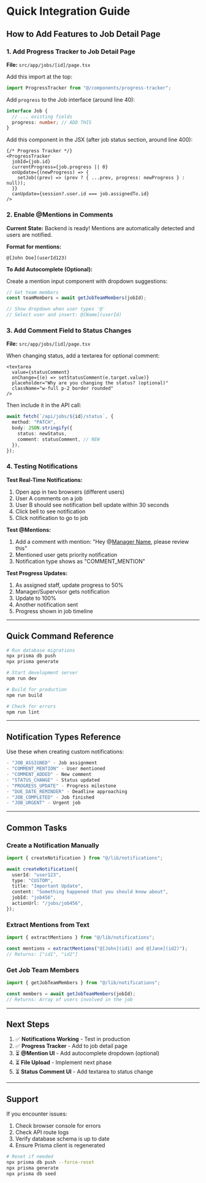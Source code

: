 # Quick Integration Guide

## How to Add Features to Job Detail Page

### 1. Add Progress Tracker to Job Detail Page

**File:** `src/app/jobs/[id]/page.tsx`

Add this import at the top:
```typescript
import ProgressTracker from "@/components/progress-tracker";
```

Add `progress` to the Job interface (around line 40):
```typescript
interface Job {
  // ... existing fields
  progress: number; // ADD THIS
}
```

Add this component in the JSX (after job status section, around line 400):
```tsx
{/* Progress Tracker */}
<ProgressTracker
  jobId={job.id}
  currentProgress={job.progress || 0}
  onUpdate={(newProgress) => {
    setJob((prev) => (prev ? { ...prev, progress: newProgress } : null));
  }}
  canUpdate={session?.user.id === job.assignedTo.id}
/>
```

### 2. Enable @Mentions in Comments

**Current State:** Backend is ready! Mentions are automatically detected and users are notified.

**Format for mentions:**
```
@[John Doe](userId123)
```

**To Add Autocomplete (Optional):**

Create a mention input component with dropdown suggestions:
```typescript
// Get team members
const teamMembers = await getJobTeamMembers(jobId);

// Show dropdown when user types '@'
// Select user and insert: @[Name](userId)
```

### 3. Add Comment Field to Status Changes

**File:** `src/app/jobs/[id]/page.tsx`

When changing status, add a textarea for optional comment:

```tsx
<textarea
  value={statusComment}
  onChange={(e) => setStatusComment(e.target.value)}
  placeholder="Why are you changing the status? (optional)"
  className="w-full p-2 border rounded"
/>
```

Then include it in the API call:
```typescript
await fetch(`/api/jobs/${id}/status`, {
  method: "PATCH",
  body: JSON.stringify({
    status: newStatus,
    comment: statusComment, // NEW
  }),
});
```

### 4. Testing Notifications

**Test Real-Time Notifications:**
1. Open app in two browsers (different users)
2. User A comments on a job
3. User B should see notification bell update within 30 seconds
4. Click bell to see notification
5. Click notification to go to job

**Test @Mentions:**
1. Add a comment with mention: "Hey @[Manager Name](managerId), please review this"
2. Mentioned user gets priority notification
3. Notification type shows as "COMMENT_MENTION"

**Test Progress Updates:**
1. As assigned staff, update progress to 50%
2. Manager/Supervisor gets notification
3. Update to 100%
4. Another notification sent
5. Progress shown in job timeline

---

## Quick Command Reference

```bash
# Run database migrations
npx prisma db push
npx prisma generate

# Start development server
npm run dev

# Build for production
npm run build

# Check for errors
npm run lint
```

---

## Notification Types Reference

Use these when creating custom notifications:

```typescript
- "JOB_ASSIGNED" - Job assignment
- "COMMENT_MENTION" - User mentioned
- "COMMENT_ADDED" - New comment
- "STATUS_CHANGE" - Status updated
- "PROGRESS_UPDATE" - Progress milestone
- "DUE_DATE_REMINDER" - Deadline approaching
- "JOB_COMPLETED" - Job finished
- "JOB_URGENT" - Urgent job
```

---

## Common Tasks

### Create a Notification Manually
```typescript
import { createNotification } from "@/lib/notifications";

await createNotification({
  userId: "user123",
  type: "CUSTOM",
  title: "Important Update",
  content: "Something happened that you should know about",
  jobId: "job456",
  actionUrl: "/jobs/job456",
});
```

### Extract Mentions from Text
```typescript
import { extractMentions } from "@/lib/notifications";

const mentions = extractMentions("@[John](id1) and @[Jane](id2)");
// Returns: ["id1", "id2"]
```

### Get Job Team Members
```typescript
import { getJobTeamMembers } from "@/lib/notifications";

const members = await getJobTeamMembers(jobId);
// Returns: Array of users involved in the job
```

---

## Next Steps

1. ✅ **Notifications Working** - Test in production
2. ✅ **Progress Tracker** - Add to job detail page
3. ⏳ **@Mention UI** - Add autocomplete dropdown (optional)
4. ⏳ **File Upload** - Implement next phase
5. ⏳ **Status Comment UI** - Add textarea to status change

---

## Support

If you encounter issues:
1. Check browser console for errors
2. Check API route logs
3. Verify database schema is up to date
4. Ensure Prisma client is regenerated

```bash
# Reset if needed
npx prisma db push --force-reset
npx prisma generate
npx prisma db seed
```
